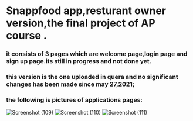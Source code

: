 # Snappfood app,resturant owner version,the final project of AP course .
### it consists of 3 pages which are welcome page,login page and sign up page.its still in progress and not done yet.
### this version is the one uploaded in quera and no significant changes has been made since may 27,2021;
### the following is pictures of applications pages:
![Screenshot (109)](https://user-images.githubusercontent.com/79962938/120590596-024d9a00-c450-11eb-83be-99558fc3f639.png)
![Screenshot (110)](https://user-images.githubusercontent.com/79962938/120590600-037ec700-c450-11eb-9c64-1476cee4c241.png)
![Screenshot (111)](https://user-images.githubusercontent.com/79962938/120590605-05488a80-c450-11eb-85a8-66bb64bd8534.png)
